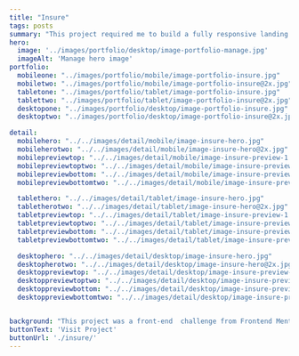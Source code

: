 ```yaml
---
title: "Insure"
tags: posts
summary: "This project required me to build a fully responsive landing page to the designs provided. I used HTML5, along with CSS Grid and JavaScript for the areas that required interactivity, such as the features section."
hero:
  image: '../images/portfolio/desktop/image-portfolio-manage.jpg'
  imageAlt: 'Manage hero image'
portfolio:
  mobileone: "../images/portfolio/mobile/image-portfolio-insure.jpg"
  mobiletwo: "../images/portfolio/mobile/image-portfolio-insure@2x.jpg"
  tabletone: "../images/portfolio/tablet/image-portfolio-insure.jpg"
  tablettwo: "../images/portfolio/tablet/image-portfolio-insure@2x.jpg"
  desktopone: "../images/portfolio/desktop/image-portfolio-insure.jpg"
  desktoptwo: "../images/portfolio/desktop/image-portfolio-insure@2x.jpg"

detail:
  mobilehero: "../../images/detail/mobile/image-insure-hero.jpg"
  mobileherotwo: "../../images/detail/mobile/image-insure-hero@2x.jpg"
  mobilepreviewtop: "../../images/detail/mobile/image-insure-preview-1.jpg"
  mobilepreviewtoptwo: "../../images/detail/mobile/image-insure-preview-1@2x.jpg"
  mobilepreviewbottom: "../../images/detail/mobile/image-insure-preview-2.jpg"
  mobilepreviewbottomtwo: "../../images/detail/mobile/image-insure-preview-2@2x.jpg"

  tablethero: "../../images/detail/tablet/image-insure-hero.jpg"
  tabletherotwo: "../../images/detail/tablet/image-insure-hero@2x.jpg"
  tabletpreviewtop: "../../images/detail/tablet/image-insure-preview-1.jpg"
  tabletpreviewtoptwo: "../../images/detail/tablet/image-insure-preview-1@2x.jpg"
  tabletpreviewbottom: "../../images/detail/tablet/image-insure-preview-2.jpg"
  tabletpreviewbottomtwo: "../../images/detail/tablet/image-insure-preview-2@2x.jpg"

  desktophero: "../../images/detail/desktop/image-insure-hero.jpg"
  desktopherotwo: "../../images/detail/desktop/image-insure-hero@2x.jpg"
  desktoppreviewtop: "../../images/detail/desktop/image-insure-preview-1.jpg"
  desktoppreviewtoptwo: "../../images/detail/desktop/image-insure-preview-1@2x.jpg"
  desktoppreviewbottom: "../../images/detail/desktop/image-insure-preview-2.jpg"
  desktoppreviewbottomtwo: "../../images/detail/desktop/image-insure-preview-2@2x.jpg"


background: "This project was a front-end  challenge from Frontend Mentor. It’s a platform that enables you to practice building websites to a design and project brief. Each challenge includes mobile and desktop designs to show how the website should look at different screen sizes. Creating these projects has helped me refine my workflow and solve real-world coding problems. I’ve learned something new with each project, helping me to improve and adapt my style."
buttonText: 'Visit Project'
buttonUrl: './insure/'
---
```

